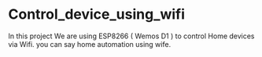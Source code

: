 # Control_device_using_wifi
In this project We are using ESP8266 ( Wemos D1 ) to control Home devices via Wifi. you can say home automation using wife.
